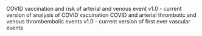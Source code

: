 COVID vaccination and risk of arterial and venous event v1.0 - current version of analysis of COVID vaccination 
COVID and arterial thrombotic and venous thrombembolic events v1.0 - current version of first ever vascular events
